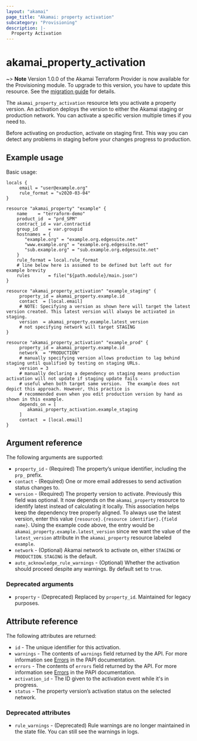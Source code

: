 ```yaml
---
layout: "akamai"
page_title: "Akamai: property activation"
subcategory: "Provisioning"
description: |-
  Property Activation
---
```


# akamai_property_activation

~> **Note** Version 1.0.0 of the Akamai Terraform Provider is now available for the Provisioning module. To upgrade to this version, you have to update this resource. See the [migration guide](../guides/1.0_migration.md) for details.

The `akamai_property_activation` resource lets you activate a property version. An activation deploys the version to either the Akamai staging or production network. You can activate a specific version multiple times if you need to.  

Before activating on production, activate on staging first. This way you can detect any problems in staging before your changes progress to production.


## Example usage

Basic usage:

```hcl
locals {
     email = "user@example.org"
     rule_format = "v2020-03-04"
}

resource "akamai_property" "example" {
    name    = "terraform-demo"
    product_id  = "prd_SPM"
    contract_id = var.contractid
    group_id    = var.groupid
    hostnames = {
       "example.org" = "example.org.edgesuite.net"
       "www.example.org" = "example.org.edgesuite.net"
       "sub.example.org" = "sub.example.org.edgesuite.net"
    }
    rule_format = local.rule_format
    # line below here is assumed to be defined but left out for example brevity
    rules       = file("${path.module}/main.json")
}

resource "akamai_property_activation" "example_staging" {
     property_id = akamai_property.example.id
     contact  = [local.email]
     # NOTE: Specifying a version as shown here will target the latest version created. This latest version will always be activated in staging.
     version  = akamai_property.example.latest_version
     # not specifying network will target STAGING
}

resource "akamai_property_activation" "example_prod" {
     property_id = akamai_property.example.id
     network  = "PRODUCTION"
     # manually specifying version allows production to lag behind staging until qualified by testing on staging URLs.
     version = 3
     # manually declaring a dependency on staging means production activation will not update if staging update fails -  
     # useful when both target same version.  The example does not depict this approach. However, this practice is
     # recommended even when you edit production version by hand as shown in this example.
     depends_on = [
        akamai_property_activation.example_staging
     ]
     contact  = [local.email]
}
```

## Argument reference

The following arguments are supported:

* `property_id` - (Required) The property’s unique identifier, including the `prp_` prefix.
* `contact` - (Required) One or more email addresses to send activation status changes to.
* `version` - (Required) The property version to activate. Previously this field was optional. It now depends on the `akamai_property` resource to identify latest instead of calculating it locally.  This association helps keep the dependency tree properly aligned. To always use the latest version, enter this value `{resource}.{resource identifier}.{field name}`. Using the example code above, the entry would be `akamai_property.example.latest_version` since we want the value of the `latest_version` attribute in the `akamai_property` resource labeled `example`.
* `network` - (Optional) Akamai network to activate on, either `STAGING` or `PRODUCTION`. `STAGING` is the default.
* `auto_acknowledge_rule_warnings` - (Optional) Whether the activation should proceed despite any warnings. By default set to `true`.

### Deprecated arguments

* `property` - (Deprecated) Replaced by `property_id`. Maintained for legacy purposes.

## Attribute reference

The following attributes are returned:

* `id` - The unique identifier for this activation.
* `warnings` - The contents of `warnings` field returned by the API. For more information see [Errors](https://developer.akamai.com/api/core_features/property_manager/v1.html#errors) in the PAPI documentation.
* `errors` - The contents of `errors` field returned by the API. For more information see [Errors](https://developer.akamai.com/api/core_features/property_manager/v1.html#errors) in the PAPI documentation.
* `activation_id` - The ID given to the activation event while it's in progress.
* `status` - The property version’s activation status on the selected network.

### Deprecated attributes

* `rule_warnings` - (Deprecated) Rule warnings are no longer maintained in the state file. You can still see the warnings in logs.
